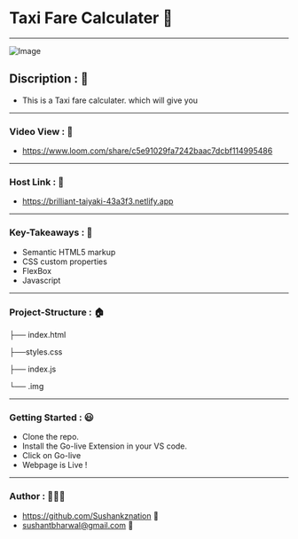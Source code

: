 # Taxi Fare Calculater 🚕

------------
![Image](https://raw.githubusercontent.com/Sushankznation/Order-Summery-NS-Project/master/images/image.png?token=GHSAT0AAAAAABV4DXQOX7PSQEXKD4J4KZ44YWSJSKQ)
## Discription : 🤙
- This is a Taxi fare calculater. which will give you 

------------

### Video View : 🎥
- https://www.loom.com/share/c5e91029fa7242baac7dcbf114995486

------------

### Host Link : 🔗
- https://brilliant-taiyaki-43a3f3.netlify.app

------------

### Key-Takeaways : 🔑
- Semantic HTML5 markup
- CSS custom properties
- FlexBox
- Javascript

------------

### Project-Structure : 🏠
├── index.html

├──styles.css

├── index.js

└── .img

------------

### Getting Started : 😃
- Clone the repo.
- Install the Go-live Extension in your VS code.
- Click on Go-live
- Webpage is Live !

------------

### Author : 👨🏼‍🎓
- https://github.com/Sushankznation 📩
- sushantbharwal@gmail.com 📧
